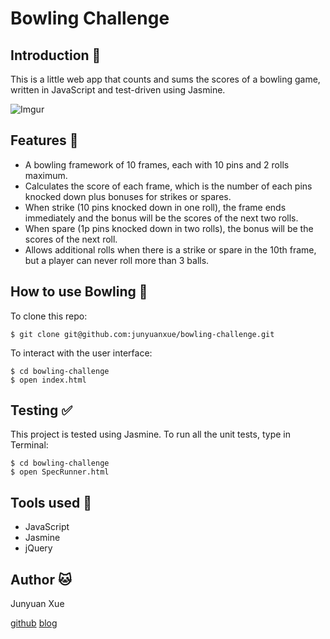 Bowling Challenge
=================

Introduction :bowling:
----------
This is a little web app that counts and sums the scores of a bowling game, written in JavaScript and test-driven using Jasmine.

![Imgur](http://i.imgur.com/KPQCkyT.png)

Features :star2:
-----------
* A bowling framework of 10 frames, each with 10 pins and 2 rolls maximum.
* Calculates the score of each frame, which is the number of each pins knocked down plus bonuses for strikes or spares.
* When strike (10 pins knocked down in one roll), the frame ends immediately and the bonus will be the scores of the next two rolls.
* When spare (1p pins knocked down in two rolls), the bonus will be the scores of the next roll.
* Allows additional rolls when there is a strike or spare in the 10th frame, but a player can never roll more than 3 balls.

How to use Bowling :page_with_curl:
-------------------
To clone this repo:
```
$ git clone git@github.com:junyuanxue/bowling-challenge.git
```
To interact with the user interface:
```
$ cd bowling-challenge
$ open index.html
```

Testing :white_check_mark:
---------
This project is tested using Jasmine. To run all the unit tests, type in Terminal:
```
$ cd bowling-challenge
$ open SpecRunner.html
```

Tools used :wrench:
-----------
* JavaScript
* Jasmine
* jQuery

Author :cat:
----------------------
Junyuan Xue

[github](https://github.com/junyuanxue)  [blog](https://spinningcodes.wordpress.com/)
